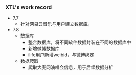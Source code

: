 ### XTL's work record

- 7.7 
  - 针对网易云音乐与用户建立数据库。
- 7.8 
  - 数据库
    - 整合数据库，将不同软件数据封装在不同的数据库中
    - 新增微博数据库
    - ilife用户新增weibid，与微博绑定
  - 数据爬取
    - 爬取大麦网演唱会信息，用于后续数据分析